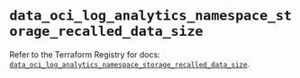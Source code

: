 # `data_oci_log_analytics_namespace_storage_recalled_data_size`

Refer to the Terraform Registry for docs: [`data_oci_log_analytics_namespace_storage_recalled_data_size`](https://registry.terraform.io/providers/hashicorp/oci/7.19.0/docs/data-sources/log_analytics_namespace_storage_recalled_data_size).
